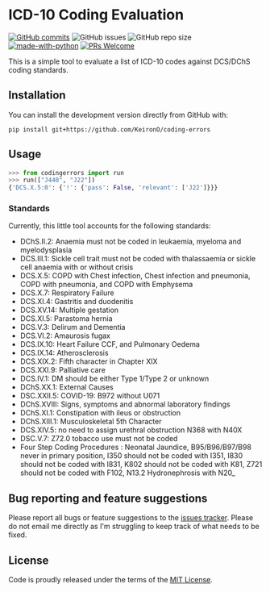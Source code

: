 # ICD-10 Coding Evaluation

[![GitHub commits](https://badgen.net/github/commits/KeironO/coding-errors/main)](https://GitHub.com/KeironO/coding-errors/main/commit/)
![GitHub issues](https://img.shields.io/github/issues/KeironO/coding-errors)
![GitHub repo size](https://img.shields.io/github/repo-size/KeironO/coding-errors)
[![made-with-python](https://img.shields.io/badge/Made%20with-Python-1f425f.svg)](https://www.python.org/)
[![PRs Welcome](https://img.shields.io/badge/PRs-welcome-brightgreen.svg?style=flat-square)](http://makeapullrequest.com)

This is a simple tool to evaluate a list of ICD-10 codes against DCS/DChS coding standards.

## Installation

You can install the development version directly from GitHub with:

```
pip install git+https://github.com/KeironO/coding-errors
```


## Usage

```python
>>> from codingerrors import run
>>> run(["J440", "J22"])
{'DCS.X.5:0': {'!': {'pass': False, 'relevant': ['J22']}}}
```

### Standards

Currently, this little tool accounts for the following standards:

- DChS.II.2: Anaemia must not be coded in leukaemia, myeloma and myelodysplasia
- DCS.III.1: Sickle cell trait must not be coded with thalassaemia or sickle cell anaemia with or without crisis
- DCS.X.5: COPD with Chest infection, Chest infection and pneumonia, COPD with pneumonia, and COPD with Emphysema
- DCS.X.7: Respiratory Failure
- DCS.XI.4: Gastritis and duodenitis
- DCS.XV.14: Multiple gestation
- DCS.XI.5: Parastoma hernia
- DCS.V.3: Delirum and Dementia
- DCS.VI.2: Amaurosis fugax
- DCS.IX.10: Heart Failure CCF, and Pulmonary Oedema
- DCS.IX.14: Atherosclerosis
- DCS.XIX.2: Fifth character in Chapter XIX
- DCS.XXI.9: Palliative care
- DCS.IV.1: DM should be either Type 1/Type 2 or unknown
- DChS.XX.1: External Causes 
- DSC.XXII.5: COVID-19: B972 without U071 
- DChS.XVIII: Signs, symptoms and abnormal laboratory findings
- DChS.XI.1: Constipation with ileus or obstruction
- DChS.XIII.1: Musculoskeletal 5th Character
- DCS.XIV.5: no need to assign urethral obstruction N368 with N40X
- DSC.V.7: Z72.0 tobacco use must not be coded
- Four Step Coding Procedures : Neonatal Jaundice, B95/B96/B97/B98 never in primary position, I350 should not be coded with I351, I830 should not be coded with I831, K802 should not be coded with K81, Z721 should not be coded with F102, N13.2 Hydronephrosis with N20_

## Bug reporting and feature suggestions

Please report all bugs or feature suggestions to the [issues tracker](https://www.github.com/KeironO/coding-errors/issues). Please do not email me directly as I'm struggling to keep track of what needs to be fixed.

## License
Code is proudly released under the terms of the [MIT License](https://raw.githubusercontent.com/KeironO/coding-errors/main/LICENSE).

